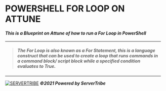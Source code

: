 # **POWERSHELL FOR LOOP ON ATTUNE**
#### ***This is a Blueprint on Attune of how to run a For Loop in PowerShell***
---
> ##### *The For Loop is also known as a For Statement, this is a language construct that can be used to create a loop that runs commands in a command block/ script block while a specified condition evaluates to True.*
---
[![SERVERTRIBE](https://www.servertribe.com/wp-content/themes/mars/assets/images/attune_logo.svg)](https://www.servertribe.com/)
***&copy;2021 Powered by ServerTribe***